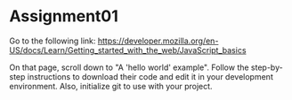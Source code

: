 # Assignment01
Go to the following link: https://developer.mozilla.org/en-US/docs/Learn/Getting_started_with_the_web/JavaScript_basics

On that page, scroll down to "A 'hello world' example". Follow the step-by-step instructions to download their code and edit it in your development environment. Also, initialize git to use with your project.
